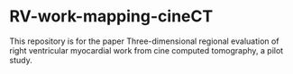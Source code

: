 # RV-work-mapping-cineCT
This repository is for the paper Three-dimensional regional evaluation of right ventricular myocardial work from cine computed tomography, a pilot study.


